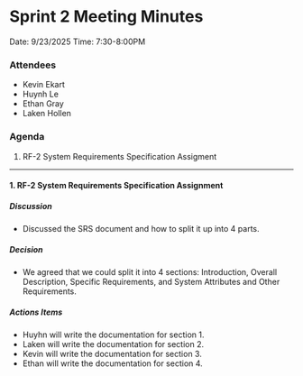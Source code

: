 # Sprint 2 Meeting Minutes
Date: 9/23/2025 
Time: 7:30-8:00PM

### Attendees
* Kevin Ekart
* Huynh Le
* Ethan Gray
* Laken Hollen

### Agenda
1. RF-2 System Requirements Specification Assigment

--------

#### 1. RF-2 System Requirements Specification Assignment
##### Discussion
  * Discussed the SRS document and how to split it up into 4 parts.
##### Decision
  * We agreed that we could split it into 4 sections: Introduction, Overall Description, Specific Requirements, and System Attributes and Other Requirements.
##### Actions Items
  * Huyhn will write the documentation for section 1.
  * Laken will write the documentation for section 2.
  * Kevin will write the documentation for section 3.
  * Ethan will write the documentation for section 4.